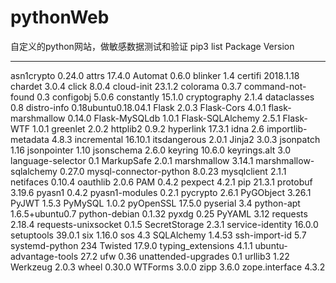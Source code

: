 # pythonWeb
自定义的python网站，做敏感数据测试和验证
 pip3 list
Package                Version
---------------------- -------------------
asn1crypto             0.24.0
attrs                  17.4.0
Automat                0.6.0
blinker                1.4
certifi                2018.1.18
chardet                3.0.4
click                  8.0.4
cloud-init             23.1.2
colorama               0.3.7
command-not-found      0.3
configobj              5.0.6
constantly             15.1.0
cryptography           2.1.4
dataclasses            0.8
distro-info            0.18ubuntu0.18.04.1
Flask                  2.0.3
Flask-Cors             4.0.1
flask-marshmallow      0.14.0
Flask-MySQLdb          1.0.1
Flask-SQLAlchemy       2.5.1
Flask-WTF              1.0.1
greenlet               2.0.2
httplib2               0.9.2
hyperlink              17.3.1
idna                   2.6
importlib-metadata     4.8.3
incremental            16.10.1
itsdangerous           2.0.1
Jinja2                 3.0.3
jsonpatch              1.16
jsonpointer            1.10
jsonschema             2.6.0
keyring                10.6.0
keyrings.alt           3.0
language-selector      0.1
MarkupSafe             2.0.1
marshmallow            3.14.1
marshmallow-sqlalchemy 0.27.0
mysql-connector-python 8.0.23
mysqlclient            2.1.1
netifaces              0.10.4
oauthlib               2.0.6
PAM                    0.4.2
pexpect                4.2.1
pip                    21.3.1
protobuf               3.19.6
pyasn1                 0.4.2
pyasn1-modules         0.2.1
pycrypto               2.6.1
PyGObject              3.26.1
PyJWT                  1.5.3
PyMySQL                1.0.2
pyOpenSSL              17.5.0
pyserial               3.4
python-apt             1.6.5+ubuntu0.7
python-debian          0.1.32
pyxdg                  0.25
PyYAML                 3.12
requests               2.18.4
requests-unixsocket    0.1.5
SecretStorage          2.3.1
service-identity       16.0.0
setuptools             39.0.1
six                    1.16.0
sos                    4.3
SQLAlchemy             1.4.53
ssh-import-id          5.7
systemd-python         234
Twisted                17.9.0
typing_extensions      4.1.1
ubuntu-advantage-tools 27.2
ufw                    0.36
unattended-upgrades    0.1
urllib3                1.22
Werkzeug               2.0.3
wheel                  0.30.0
WTForms                3.0.0
zipp                   3.6.0
zope.interface         4.3.2
